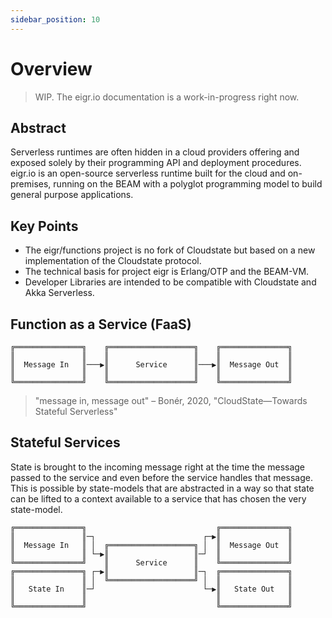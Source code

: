 ```yaml
---
sidebar_position: 10
---
```


# Overview

> WIP. The eigr.io documentation is a work-in-progress right now.

## Abstract

Serverless runtimes are often hidden in a cloud providers offering and exposed solely by their programming API and
deployment procedures. eigr.io is an open-source serverless runtime built for the cloud and on-premises, running on the
BEAM with a polyglot programming model to build general purpose applications.

## Key Points

- The eigr/functions project is no fork of Cloudstate but based on a new implementation of the Cloudstate protocol.
- The technical basis for project eigr is Erlang/OTP and the BEAM-VM.
- Developer Libraries are intended to be compatible with Cloudstate and Akka Serverless.

## Function as a Service (FaaS)

```plain title="FaaS"
╔═══════════════╗    ╔═══════════════════╗    ╔═══════════════╗
║               ║    ║                   ║    ║               ║
║  Message In   ║───▶║      Service      ║───▶║  Message Out  ║
║               ║    ║                   ║    ║               ║
╚═══════════════╝    ╚═══════════════════╝    ╚═══════════════╝
```

> "message in, message out" – Bonér, 2020, "CloudState—Towards Stateful Serverless"

## Stateful Services

State is brought to the incoming message right at the time the message passed to the service and even before the service
handles that message. This is possible by state-models that are abstracted in a way so that state can be lifted to a
context available to a service that has chosen the very state-model.

```plain title="Stateful FaaS"
╔═══════════════╗                             ╔═══════════════╗
║               ║─┐                        ┌─▶║               ║
║  Message In   ║ │  ╔═══════════════════╗ │  ║  Message Out  ║
║               ║ └─▶║                   ║─┘  ║               ║
╚═══════════════╝    ║      Service      ║    ╚═══════════════╝
╔═══════════════╗ ┌─▶║                   ║─┐  ╔═══════════════╗
║               ║ │  ╚═══════════════════╝ │  ║               ║
║   State In    ║─┘                        └─▶║   State Out   ║
║               ║                             ║               ║
╚═══════════════╝                             ╚═══════════════╝
```
